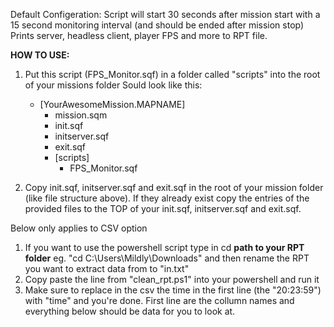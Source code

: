 Default Configeration:
Script will start 30 seconds after mission start with a 15 second monitoring interval (and should be ended after mission stop)
Prints server, headless client, player FPS and more to RPT file.

**HOW TO USE:**
1. Put this script (FPS_Monitor.sqf) in a folder called "scripts" into the root of your missions folder 
    Sould look like this:
	- [YourAwesomeMission.MAPNAME]
		- mission.sqm 
		- init.sqf
		- initserver.sqf
		- exit.sqf
		- [scripts]
			- FPS_Monitor.sqf

2. Copy init.sqf, initserver.sqf and exit.sqf in the root of your mission folder (like file structure above). If they already exist copy the entries of the provided files to the TOP of your init.sqf, initserver.sqf and exit.sqf. 

Below only applies to CSV option
1. 	If you want to use the powershell script type in cd **path to your RPT folder** eg. "cd C:\Users\Mildly\Downloads" and then rename the RPT you want to extract data from to "in.txt"
2. 	Copy paste the line from "clean_rpt.ps1" into your powershell and run it
3. 	Make sure to replace in the csv the time in the first line (the "20:23:59") with "time" and you're done. 
	First line are the collumn names and everything below should be data for you to look at.